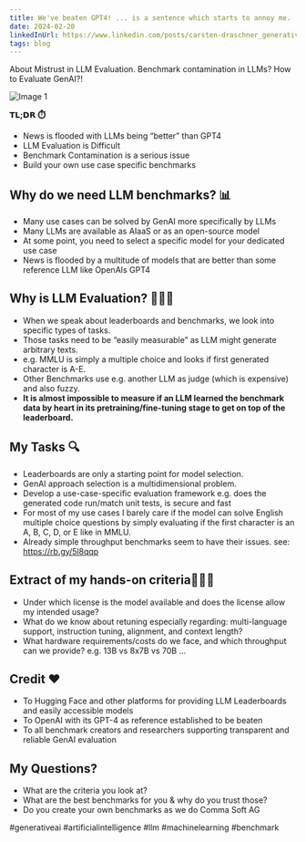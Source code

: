 ```yaml
---
title: We've beaten GPT4! ... is a sentence which starts to annoy me.
date: 2024-02-20
linkedInUrl: https://www.linkedin.com/posts/carsten-draschner_generativeai-artificialintelligence-llm-activity-7160295294906101761-koWS?utm_source=share&utm_medium=member_desktop
tags: blog
---
```

About Mistrust in LLM Evaluation. Benchmark contamination in LLMs? How to Evaluate GenAI?!

![Image 1](/img/blog_images/1707147429256-3.jpeg)

**𝗧𝗟;𝗗𝗥 ⏱️**
- News is flooded with LLMs being “better” than GPT4
- LLM Evaluation is Difficult
- Benchmark Contamination is a serious issue
- Build your own use case specific benchmarks

<!-- excerpt -->

## Why do we need LLM benchmarks? 📊
- Many use cases can be solved by GenAI more specifically by LLMs
- Many LLMs are available as AIaaS or as an open-source model
- At some point, you need to select a specific model for your dedicated use case
- News is flooded by a multitude of models that are better than some reference LLM like OpenAIs GPT4

## Why is LLM Evaluation? 👩🏽‍🔬
- When we speak about leaderboards and benchmarks, we look into specific types of tasks.
- Those tasks need to be “easily measurable” as LLM might generate arbitrary texts.
- e.g. MMLU is simply a multiple choice and looks if first generated character is A-E.
- Other Benchmarks use e.g. another LLM as judge (which is expensive) and also fuzzy.
- **It is almost impossible to measure if an LLM learned the benchmark data by heart in its pretraining/fine-tuning stage to get on top of the leaderboard.**

## My Tasks 🔍 
- Leaderboards are only a starting point for model selection.
- GenAI approach selection is a multidimensional problem.
- Develop a use-case-specific evaluation framework e.g. does the generated code run/match unit tests, is secure and fast
- For most of my use cases I barely care if the model can solve English multiple choice questions by simply evaluating if the first character is an A, B, C, D, or E like in MMLU.
- Already simple throughput benchmarks seem to have their issues. see: https://rb.gy/5l8qqp

## Extract of my hands-on criteria👨🏼‍💻
- Under which license is the model available and does the license allow my intended usage?
- What do we know about retuning especially regarding: multi-language support, instruction tuning, alignment, and context length?
- What hardware requirements/costs do we face, and which throughput can we provide? e.g. 13B vs 8x7B vs 70B ...

## Credit ❤️
- To Hugging Face and other platforms for providing LLM Leaderboards and easily accessible models
- To OpenAI with its GPT-4 as reference established to be beaten
- To all benchmark creators and researchers supporting transparent and reliable GenAI evaluation

## My Questions?
- What are the criteria you look at?
- What are the best benchmarks for you & why do you trust those?
- Do you create your own benchmarks as we do Comma Soft AG 

#generativeai #artificialintelligence #llm #machinelearning #benchmark